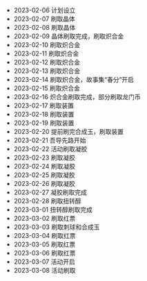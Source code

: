 - 2023-02-06 计划设立
- 2023-02-07 刷取晶体
- 2023-02-08 刷取晶体
- 2023-02-09 晶体刷取完成，刷取炽合金
- 2023-02-10 刷取炽合金
- 2023-02-11 刷取炽合金
- 2023-02-12 刷取炽合金
- 2023-02-13 刷取炽合金
- 2023-02-14 刷取炽合金，故事集“春分”开启
- 2023-02-15 刷取炽合金
- 2023-02-16 炽合金刷取完成，部分刷取龙门币
- 2023-02-17 刷取装置
- 2023-02-18 刷取装置
- 2023-02-19 刷取装置
- 2023-02-20 提前刷完合成玉，刷取装置
- 2023-02-21 吾导先路开始
- 2023-02-22 活动刷取凝胶
- 2023-02-23 刷取凝胶
- 2023-02-24 刷取凝胶
- 2023-02-25 刷取凝胶
- 2023-02-26 刷取凝胶
- 2023-02-27 凝胶刷取完成
- 2023-02-28 刷取扭转醇
- 2023-03-01 扭转醇刷取完成
- 2023-03-02 刷取红票
- 2023-03-03 刷取刺球和合成玉
- 2023-03-04 刷取红票
- 2023-03-05 刷取红票
- 2023-03-06 刷取红票
- 2023-03-07 活动开启
- 2023-03-08 活动刷取
